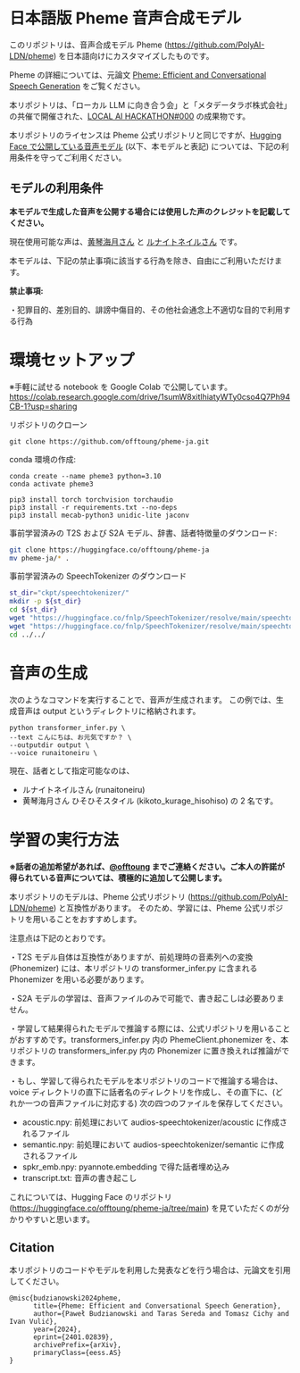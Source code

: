 # 日本語版 Pheme 音声合成モデル

このリポジトリは、音声合成モデル Pheme (https://github.com/PolyAI-LDN/pheme) を日本語向けにカスタマイズしたものです。

Pheme の詳細については、元論文 [Pheme: Efficient and Conversational Speech Generation](https://arxiv.org/pdf/2401.02839.pdf) をご覧ください。

本リポジトリは、「ローカル LLM に向き合う会」と「メタデータラボ株式会社」の共催で開催された、[LOCAL AI HACKATHON#000](https://imminent-land-e64.notion.site/LOCAL-AI-HACKATHON-b8045ad0a99d40aaaa8591e41c5a6660) の成果物です。

本リポジトリのライセンスは Pheme 公式リポジトリと同じですが、[Hugging Face で公開している音声モデル](https://huggingface.co/offtoung/pheme-ja) (以下、本モデルと表記) については、下記の利用条件を守ってご利用ください。

## モデルの利用条件
**本モデルで生成した音声を公開する場合には使用した声のクレジットを記載してください。**

現在使用可能な声は、[黄琴海月さん](https://kikyohiroto1227.wixsite.com/kikoto-utau/kurage) と [ルナイトネイルさん](https://runaitoneiru.fanbox.cc/posts/3786422) です。

本モデルは、下記の禁止事項に該当する行為を除き、自由にご利用いただけます。

**禁止事項:**

・犯罪目的、差別目的、誹謗中傷目的、その他社会通念上不適切な目的で利用する行為

# 環境セットアップ
※手軽に試せる notebook を Google Colab で公開しています。https://colab.research.google.com/drive/1sumW8xitlhiatyWTy0cso4Q7Ph94CB-1?usp=sharing

リポジトリのクローン
```
git clone https://github.com/offtoung/pheme-ja.git
```

conda 環境の作成:

``` 
conda create --name pheme3 python=3.10
conda activate pheme3

pip3 install torch torchvision torchaudio
pip3 install -r requirements.txt --no-deps
pip3 install mecab-python3 unidic-lite jaconv
```
事前学習済みの T2S および S2A モデル、辞書、話者特徴量のダウンロード:

``` bash
git clone https://huggingface.co/offtoung/pheme-ja
mv pheme-ja/* .
```

事前学習済みの SpeechTokenizer のダウンロード

``` bash
st_dir="ckpt/speechtokenizer/"
mkdir -p ${st_dir}
cd ${st_dir}
wget "https://huggingface.co/fnlp/SpeechTokenizer/resolve/main/speechtokenizer_hubert_avg/SpeechTokenizer.pt"
wget "https://huggingface.co/fnlp/SpeechTokenizer/resolve/main/speechtokenizer_hubert_avg/config.json" 
cd ../../
```


# 音声の生成

次のようなコマンドを実行することで、音声が生成されます。
この例では、生成音声は output というディレクトリに格納されます。

```
python transformer_infer.py \
--text こんにちは、お元気ですか？ \
--outputdir output \
--voice runaitoneiru \
```

現在、話者として指定可能なのは、
- ルナイトネイルさん (runaitoneiru)
- 黄琴海月さん ひそひそスタイル (kikoto_kurage_hisohiso)
の 2 名です。

# 学習の実行方法
**※話者の追加希望があれば、[@offtoung](https://twitter.com/offtoung) までご連絡ください。ご本人の許諾が得られている音声については、積極的に追加して公開します。**

本リポジトリのモデルは、Pheme 公式リポジトリ (https://github.com/PolyAI-LDN/pheme) と互換性があります。
そのため、学習には、Pheme 公式リポジトリを用いることをおすすめします。

注意点は下記のとおりです。

・T2S モデル自体は互換性がありますが、前処理時の音素列への変換 (Phonemizer) には、本リポジトリの transformer_infer.py に含まれる Phonemizer を用いる必要があります。

・S2A モデルの学習は、音声ファイルのみで可能で、書き起こしは必要ありません。

・学習して結果得られたモデルで推論する際には、公式リポジトリを用いることがおすすめです。transformers_infer.py 内の PhemeClient.phonemizer を、本リポジトリの transformers_infer.py 内の Phonemizer に置き換えれば推論ができます。

・もし、学習して得られたモデルを本リポジトリのコードで推論する場合は、voice ディレクトリの直下に話者名のディレクトリを作成し、その直下に、(どれか一つの音声ファイルに対応する) 次の四つのファイルを保存してください。

- acoustic.npy: 前処理において audios-speechtokenizer/acoustic に作成されるファイル
- semantic.npy: 前処理において audios-speechtokenizer/semantic に作成されるファイル
- spkr_emb.npy: pyannote.embedding で得た話者埋め込み
- transcript.txt: 音声の書き起こし
  
これについては、Hugging Face のリポジトリ (https://huggingface.co/offtoung/pheme-ja/tree/main) を見ていただくのが分かりやすいと思います。

## Citation

本リポジトリのコードやモデルを利用した発表などを行う場合は、元論文を引用してください。

```Tex
@misc{budzianowski2024pheme,
      title={Pheme: Efficient and Conversational Speech Generation}, 
      author={Paweł Budzianowski and Taras Sereda and Tomasz Cichy and Ivan Vulić},
      year={2024},
      eprint={2401.02839},
      archivePrefix={arXiv},
      primaryClass={eess.AS}
}
```
